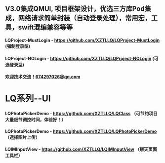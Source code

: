 ## V3.0集成QMUI, 项目框架设计，优选三方库Pod集成，网络请求简单封装（自动登录处理），常用宏，工具，swift混编兼容等等

#### LQProject-MustLogin - https://github.com/XZTLLQ/LQProject-MustLogin (强制登录型)
#### LQProject-NOLogin - https://github.com/XZTLLQ/LQProject-NOLogin (可选登录型)
#### 欢迎技术交流！674297026@qq.com

# LQ系列--UI
#### LQPhotoPickerDemo - https://github.com/XZTLLQ/LQClass （可节约项目大量细节调控时间，体验好！）
#### LQPhotoPickerDemo - https://github.com/XZTLLQ/LQPhotoPickerDemo （选择图片上传）
#### LQIMInputView - https://github.com/XZTLLQ/LQIMInputView （聊天页面工具栏）
